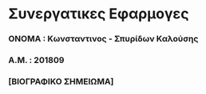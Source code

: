 # Συνεργατικες Εφαρμογες
### ΟΝΟΜΑ : Κωνσταντινος - Σπυρίδων Καλούσης
### A.M. : 201809
### [ΒΙΟΓΡΑΦΙΚΟ ΣΗΜΕΙΩΜΑ]
